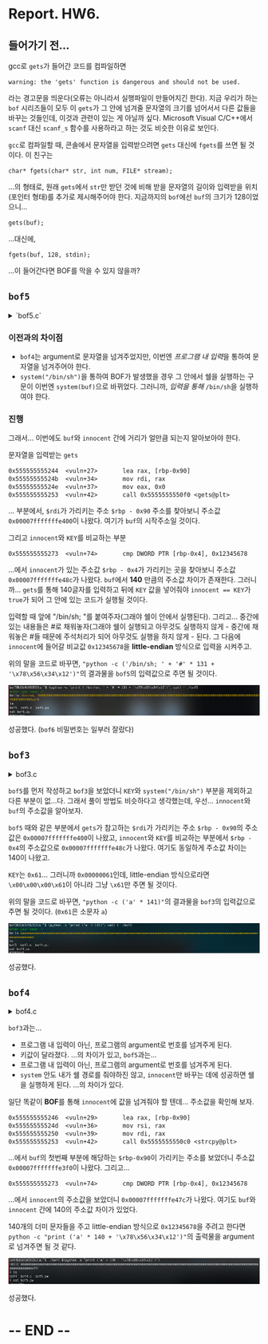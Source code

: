# Report. HW6.

## 들어가기 전...
gcc로 `gets`가 들어간 코드를 컴파일하면 

    warning: the 'gets' function is dangerous and should not be used.
    
라는 경고문을 띄운다(오류는 아니라서 실행파일이 만들어지긴 한다). 지금 우리가 하는 `bof` 시리즈들이 모두 이 `gets`가 그 안에 넘겨줄 문자열의 크기를 넘어서서 다른 값들을 바꾸는 것들인데, 이것과 관련이 있는 게 아닐까 싶다. Microsoft Visual C/C++에서 `scanf` 대신 `scanf_s` 함수를 사용하라고 하는 것도 비슷한 이유로 보인다.

`gcc`로 컴파일할 때, 콘솔에서 문자열을 입력받으려면 `gets` 대신에 `fgets`를 쓰면 될 것이다. 이 친구는 

    char* fgets(char* str, int num, FILE* stream);
    
...의 형태로, 원래 `gets`에서 `str`만 받던 것에 비해 받을 문자열의 길이와 입력받을 위치(포인터 형태)를 추가로 제시해주어야 한다. 지금까지의 `bof`에선 `buf`의 크기가 128이었으니...

    gets(buf);
    
...대신에,

    fgets(buf, 128, stdin);
    
...이 들어간다면 BOF를 막을 수 있지 않을까?

## `bof5`

<details><summary>`bof5.c`</summary>
<p>
    
```c
#include <stdio.h>
#include <stdlib.h>
#include <unistd.h>
#define BUF_SIZE 128
#define KEY 0x12345678
#define G "\033[32m"
#define Y "\033[33m"
#define E "\033[0m"

void vuln() {
    int innocent;
    char buf[BUF_SIZE];
    
    puts(G "enter your name :)" E);
    gets(buf);
    printf("Hello " Y "%s" E "!\n", buf);

    if (innocent == KEY) {
        if (setreuid(1006, 1006)) {
            perror("setuid");
            exit(1);
        }
        if (setregid(1006, 1006)) {
            perror("setgid");
            exit(1);
        }
        system(buf);
    }
}

int main(){
    vuln();
    return 0;
}
```

</p></details>

### 이전과의 차이점
- `bof4`는 argument로 문자열을 넘겨주었지만, 이번엔 *프로그램 내 입력*을 통하여 문자열을 넘겨주어야 한다.
- `system("/bin/sh")`을 통하여 BOF가 발생했을 경우 그 안에서 쉘을 실행하는 구문이 이번엔 `system(buf)`으로 바뀌었다. 그러니까, *입력을 통해* `/bin/sh`을 실행하여야 한다.

### 진행
그래서... 이번에도 `buf`와 `innocent` 간에 거리가 얼만큼 되는지 알아보아야 한다.

문자열을 입력받는 `gets`

    0x555555555244  <vuln+27>       lea rax, [rbp-0x90]
    0x55555555524b  <vuln+34>       mov rdi, rax
    0x55555555524e  <vuln+37>       mov eax, 0x0
    0x555555555253  <vuln+42>       call 0x5555555550f0 <gets@plt>
    
... 부분에서, `$rdi`가 가리키는 주소 `$rbp - 0x90` 주소를 찾아보니 주소값 `0x00007fffffffe400`이 나왔다. 여기가 `buf`의 시작주소일 것이다.

그리고 `innocent`와 `KEY`를 비교하는 부분

    0x555555555273  <vuln+74>       cmp DWORD PTR [rbp-0x4], 0x12345678
    
...에서 `innocent`가 있는 주소값 `$rbp - 0x4`가 가리키는 곳을 찾아보니 주소값 `0x00007fffffffe48c`가 나왔다. `buf`에서 **140** 만큼의 주소값 차이가 존재한다. 그러니까... `gets`를 통해 140글자를 입력하고 뒤에 `KEY` 값을 넣어줘야 `innocent == KEY`가 `true`가 되어 그 안에 있는 코드가 실행될 것이다.

입력할 때 앞에 "/bin/sh; "를 붙여주자(그래야 쉘이 안에서 실행된다). 그리고... 중간에 있는 내용들은 #로 채워놓자(그래야 쉘이 실행되고 아무것도 실행하지 않게 - 중간에 채워놓은 #들 때문에 주석처리가 되어 아무것도 실행을 하지 않게 - 된다. 그 다음에 `innocent`에 들어갈 비교값 `0x12345678`을 **little-endian** 방식으로 입력을 시켜주고.

위의 말을 코드로 바꾸면, `"python -c ('/bin/sh; ' + '#' * 131 + '\x78\x56\x34\x12')"`의 결과물을 `bof5`의 입력값으로 주면 될 것이다.

![bof5_input_done](./HW6_screenshots/HW6_1.png)

성공했다. (`bof6` 비밀번호는 일부러 잘랐다)



## `bof3`

<details><summary>bof3.c</summary>
<p>

```c
// AFTER => bof2.c
#include <stdio.h>
#include <stdlib.h>
#include <unistd.h>
#define BUF_SIZE 128
#define KEY 0x61
#define G "\033[32m"
#define E "\033[0m"
#define Y "\033[33m"

void vuln() {
    int innocent;
    char buf[BUF_SIZE];

    puts(G "enter your name :)" E);
    gets(buf);
    printf("Hello " Y "%s" E "!\n", buf);

    if (innocent  == KEY) {
        if (setreuid(UID_BOF4, UID_BOF4)) {
            perror("setuid");
            exit(1);
        }
        if (setregid(UID_BOF4, UID_BOF4)) {
            perror("setgid");
            exit(1);
        }
        system("/bin/sh");
    }
}

int main(){
    vuln();
    return 0;
}
```

</p></details>

`bof5`를 먼저 작성하고 `bof3`을 보았더니 `KEY`와 `system("/bin/sh")` 부분을 제외하고 다른 부분이 없...다. 그래서 풀이 방법도 비슷하다고 생각했는데, 우선... `innocent`와 `buf`의 주소값을 알아보자.

`bof5` 때와 같은 부분에서 `gets`가 참고하는 `$rdi`가 가리키는 주소 `$rbp - 0x90`의 주소값은 `0x00007fffffffe400`이 나왔고, `innocent`와 `KEY`를 비교하는 부분에서 `$rbp - 0x4`의 주소값으로 `0x00007fffffffe48c`가 나왔다. 여기도 동일하게 주소값 차이는 140이 나왔고.

`KEY`는 `0x61`... 그러니까 `0x00000061`인데, little-endian 방식으로라면 `\x00\x00\x00\x61`이 아니라 그냥 `\x61`만 주면 될 것이다.

위의 말을 코드로 바꾸면, `"python -c ('a' * 141)"`의 결과물을 `bof3`의 입력값으로 주면 될 것이다. (`0x61`은 소문자 `a`)

![bof3_input_done](./HW6_screenshots/HW6_2.png)

성공했다.



## `bof4`

<details><summary>bof4.c</summary>
<p>

```c
// AFTER => bof3.c
#include <stdio.h>
#include <stdlib.h>
#include <string.h>
#include <unistd.h>
#define BUF_SIZE 128
#define KEY 0x12345678
#define R "\033[31m"
#define E "\033[0m"

void vuln(char * arg) {
    int innocent;
    char buf[BUF_SIZE];

    strcpy(buf, arg);
    printf("Hello %s!\n", buf);

    if (innocent == KEY) {
        if (setreuid(UID_BOF5, UID_BOF5)) {
            perror("setuid");
            exit(1);
        }
        if (setregid(UID_BOF5, UID_BOF5)) {
            perror("setgid");
            exit(1);
        }
        system("/bin/sh");
    }
}

int main(int argc, char *argv[]){
    if (argc < 2) {
        fputs(R "error :( this program needs some arguments\n" E, stderr);
        return 1;
    }
    vuln(argv[1]);
    return 0;
}
```

</p></details>

`bof3`과는...
- 프로그램 내 입력이 아닌, 프로그램의 argument로 번호를 넘겨주게 된다.
- 키값이 달라졌다.
...의 차이가 있고, `bof5`과는...
- 프로그램 내 입력이 아닌, 프로그램의 argument로 번호를 넘겨주게 된다.
- `system` 안도 내가 쉘 경로를 줘야하진 않고, `innocent`만 바꾸는 데에 성공하면 쉘을 실행하게 된다.
...의 차이가 있다.

일단 똑같이 **BOF**를 통해 `innocent`에 값을 넘겨줘야 할 텐데... 주소값을 확인해 보자.

    0x555555555246  <vuln+29>       lea rax, [rbp-0x90]
    0x55555555524d  <vuln+36>       mov rsi, rax
    0x555555555250  <vuln+39>       mov rdi, rax
    0x555555555253  <vuln+42>       call 0x5555555550c0 <strcpy@plt>
    
...에서 `buf`의 첫번째 부분에 해당하는 `$rbp-0x90`이 가리키는 주소를 보았더니 주소값 `0x00007fffffffe3f0`이 나왔다. 그리고...

    0x555555555273  <vuln+74>       cmp DWORD PTR [rbp-0x4], 0x12345678

...에서 `innocent`의 주소값을 보았더니 `0x00007fffffffe47c`가 나왔다. 여기도 `buf`와 `innocent` 간에 140의 주소값 차이가 있었다.

140개의 더미 문자들을 주고 little-endian 방식으로 `0x12345678`을 주려고 한다면 `python -c "print ('a' * 140 + '\x78\x56\x34\x12')"`의 출력물을 argument로 넘겨주면 될 것 같다.

![bof4_input_done](./HW6_screenshots/HW6_3.png)

성공했다.

# -- END --

